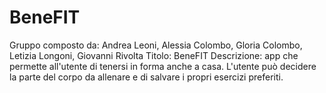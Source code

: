# BeneFIT
Gruppo composto da: Andrea Leoni, Alessia Colombo, Gloria Colombo, Letizia Longoni, Giovanni Rivolta
Titolo: BeneFIT
Descrizione: app che permette all'utente di tenersi in forma anche a casa. L'utente può decidere la parte del corpo da allenare e di salvare i propri esercizi preferiti.
